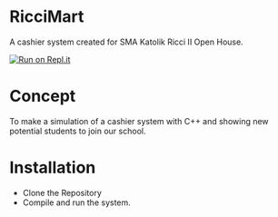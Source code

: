 # RicciMart
A cashier system created for SMA Katolik Ricci II Open House.

[![Run on Repl.it](https://replit.com/badge/github/ItsNotAlexy/RicciMart)](https://replit.com/new/github/ItsNotAlexy/RicciMart)

# Concept
To make a simulation of a cashier system with C++ and showing new potential students to join our school.

# Installation

- Clone the Repository
- Compile and run the system.
